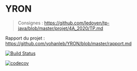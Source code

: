 # YRON 

> Consignes : https://github.com/ledoyen/tp-java/blob/master/projet/4A_2020/TP.md

Rapport du projet : https://github.com/yohanleb/YRON/blob/master/rapport.md

[![Build Status](https://travis-ci.com/yohanleb/YRON.svg?branch=master)](https://travis-ci.com/yohanleb/YRON)

[![codecov](https://codecov.io/gh/yohanleb/YRON/branch/master/graph/badge.svg)](https://codecov.io/gh/yohanleb/YRON)
